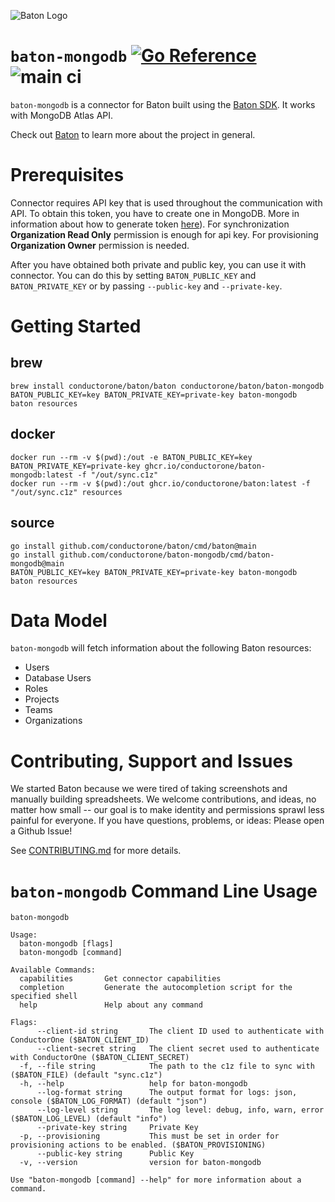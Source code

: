 ![Baton Logo](./docs/images/baton-logo.png)

# `baton-mongodb` [![Go Reference](https://pkg.go.dev/badge/github.com/conductorone/baton-mongodb.svg)](https://pkg.go.dev/github.com/conductorone/baton-mongodb) ![main ci](https://github.com/conductorone/baton-mongodb/actions/workflows/main.yaml/badge.svg)

`baton-mongodb` is a connector for Baton built using the [Baton SDK](https://github.com/conductorone/baton-sdk). It works with MongoDB Atlas API.

Check out [Baton](https://github.com/conductorone/baton) to learn more about the project in general.

# Prerequisites

Connector requires API key that is used throughout the communication with API. To obtain this token, you have to create one in MongoDB. More in information about how to generate token [here](https://www.mongodb.com/docs/atlas/configure-api-access/)). For synchronization **Organization Read Only** permission is enough for api key. For provisioning **Organization Owner** permission is needed.

After you have obtained both private and public key, you can use it with connector. You can do this by setting `BATON_PUBLIC_KEY` and `BATON_PRIVATE_KEY` or by passing `--public-key` and `--private-key`.

# Getting Started

## brew

```
brew install conductorone/baton/baton conductorone/baton/baton-mongodb
BATON_PUBLIC_KEY=key BATON_PRIVATE_KEY=private-key baton-mongodb
baton resources
```

## docker

```
docker run --rm -v $(pwd):/out -e BATON_PUBLIC_KEY=key BATON_PRIVATE_KEY=private-key ghcr.io/conductorone/baton-mongodb:latest -f "/out/sync.c1z"
docker run --rm -v $(pwd):/out ghcr.io/conductorone/baton:latest -f "/out/sync.c1z" resources
```

## source

```
go install github.com/conductorone/baton/cmd/baton@main
go install github.com/conductorone/baton-mongodb/cmd/baton-mongodb@main
BATON_PUBLIC_KEY=key BATON_PRIVATE_KEY=private-key baton-mongodb
baton resources
```

# Data Model

`baton-mongodb` will fetch information about the following Baton resources:

- Users
- Database Users
- Roles
- Projects
- Teams
- Organizations

# Contributing, Support and Issues

We started Baton because we were tired of taking screenshots and manually building spreadsheets. We welcome contributions, and ideas, no matter how small -- our goal is to make identity and permissions sprawl less painful for everyone. If you have questions, problems, or ideas: Please open a Github Issue!

See [CONTRIBUTING.md](https://github.com/ConductorOne/baton/blob/main/CONTRIBUTING.md) for more details.

# `baton-mongodb` Command Line Usage

```
baton-mongodb

Usage:
  baton-mongodb [flags]
  baton-mongodb [command]

Available Commands:
  capabilities       Get connector capabilities
  completion         Generate the autocompletion script for the specified shell
  help               Help about any command

Flags:
      --client-id string       The client ID used to authenticate with ConductorOne ($BATON_CLIENT_ID)
      --client-secret string   The client secret used to authenticate with ConductorOne ($BATON_CLIENT_SECRET)
  -f, --file string            The path to the c1z file to sync with ($BATON_FILE) (default "sync.c1z")
  -h, --help                   help for baton-mongodb
      --log-format string      The output format for logs: json, console ($BATON_LOG_FORMAT) (default "json")
      --log-level string       The log level: debug, info, warn, error ($BATON_LOG_LEVEL) (default "info")
      --private-key string     Private Key
  -p, --provisioning           This must be set in order for provisioning actions to be enabled. ($BATON_PROVISIONING)
      --public-key string      Public Key
  -v, --version                version for baton-mongodb

Use "baton-mongodb [command] --help" for more information about a command.
```
